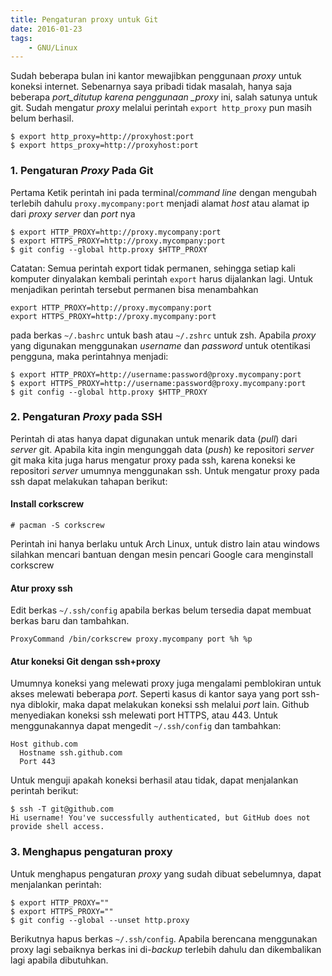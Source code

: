 ```yaml
---
title: Pengaturan proxy untuk Git
date: 2016-01-23
tags:
    - GNU/Linux
---
```


Sudah beberapa bulan ini kantor mewajibkan penggunaan _proxy_ untuk koneksi
internet. Sebenarnya saya pribadi tidak masalah, hanya saja beberapa
_port_ditutup karena penggunaan \_proxy_ ini, salah satunya untuk git. Sudah
mengatur _proxy_ melalui perintah `export http_proxy` pun masih belum berhasil.

```
$ export http_proxy=http://proxyhost:port
$ export https_proxy=http://proxyhost:port
```

<!--more-->

### 1. Pengaturan _Proxy_ Pada Git

Pertama Ketik perintah ini pada terminal/_command line_ dengan mengubah terlebih
dahulu `proxy.mycompany:port` menjadi alamat _host_ atau alamat ip dari _proxy
server_ dan _port_ nya

```
$ export HTTP_PROXY=http://proxy.mycompany:port
$ export HTTPS_PROXY=http://proxy.mycompany:port
$ git config --global http.proxy $HTTP_PROXY
```

Catatan: Semua perintah export tidak permanen, sehingga setiap kali komputer
dinyalakan kembali perintah `export` harus dijalankan lagi. Untuk menjadikan
perintah tersebut permanen bisa menambahkan

```
export HTTP_PROXY=http://proxy.mycompany:port
export HTTPS_PROXY=http://proxy.mycompany:port
```

pada berkas `~/.bashrc` untuk bash atau `~/.zshrc` untuk zsh. Apabila _proxy_
yang digunakan menggunakan _username_ dan _password_ untuk otentikasi pengguna,
maka perintahnya menjadi:

```
$ export HTTP_PROXY=http://username:password@proxy.mycompany:port
$ export HTTPS_PROXY=http://username:password@proxy.mycompany:port
$ git config --global http.proxy $HTTP_PROXY
```

### 2. Pengaturan _Proxy_ pada SSH

Perintah di atas hanya dapat digunakan untuk menarik data (_pull_) dari _server_
git. Apabila kita ingin mengunggah data (_push_) ke repositori _server_ git maka
kita juga harus mengatur proxy pada ssh, karena koneksi ke repositori _server_
umumnya menggunakan ssh. Untuk mengatur proxy pada ssh dapat melakukan tahapan
berikut:

#### Install corkscrew

```
# pacman -S corkscrew
```

Perintah ini hanya berlaku untuk Arch Linux, untuk distro lain atau windows
silahkan mencari bantuan dengan mesin pencari Google cara menginstall corkscrew

#### Atur proxy ssh

Edit berkas `~/.ssh/config` apabila berkas belum tersedia dapat membuat berkas
baru dan tambahkan.

```
ProxyCommand /bin/corkscrew proxy.mycompany port %h %p
```

#### Atur koneksi Git dengan ssh+proxy

Umumnya koneksi yang melewati proxy juga mengalami pemblokiran untuk akses
melewati beberapa _port_. Seperti kasus di kantor saya yang port ssh-nya
diblokir, maka dapat melakukan koneksi ssh melalui _port_ lain. Github
menyediakan koneksi ssh melewati port HTTPS, atau 443. Untuk menggunakannya
dapat mengedit `~/.ssh/config` dan tambahkan:

```
Host github.com
  Hostname ssh.github.com
  Port 443
```

Untuk menguji apakah koneksi berhasil atau tidak, dapat menjalankan perintah
berikut:

```
$ ssh -T git@github.com
Hi username! You've successfully authenticated, but GitHub does not
provide shell access.
```

### 3. Menghapus pengaturan proxy

Untuk menghapus pengaturan _proxy_ yang sudah dibuat sebelumnya, dapat
menjalankan perintah:

```
$ export HTTP_PROXY=""
$ export HTTPS_PROXY=""
$ git config --global --unset http.proxy
```

Berikutnya hapus berkas `~/.ssh/config`. Apabila berencana menggunakan proxy
lagi sebaiknya berkas ini di-_backup_ terlebih dahulu dan dikembalikan lagi
apabila dibutuhkan.
